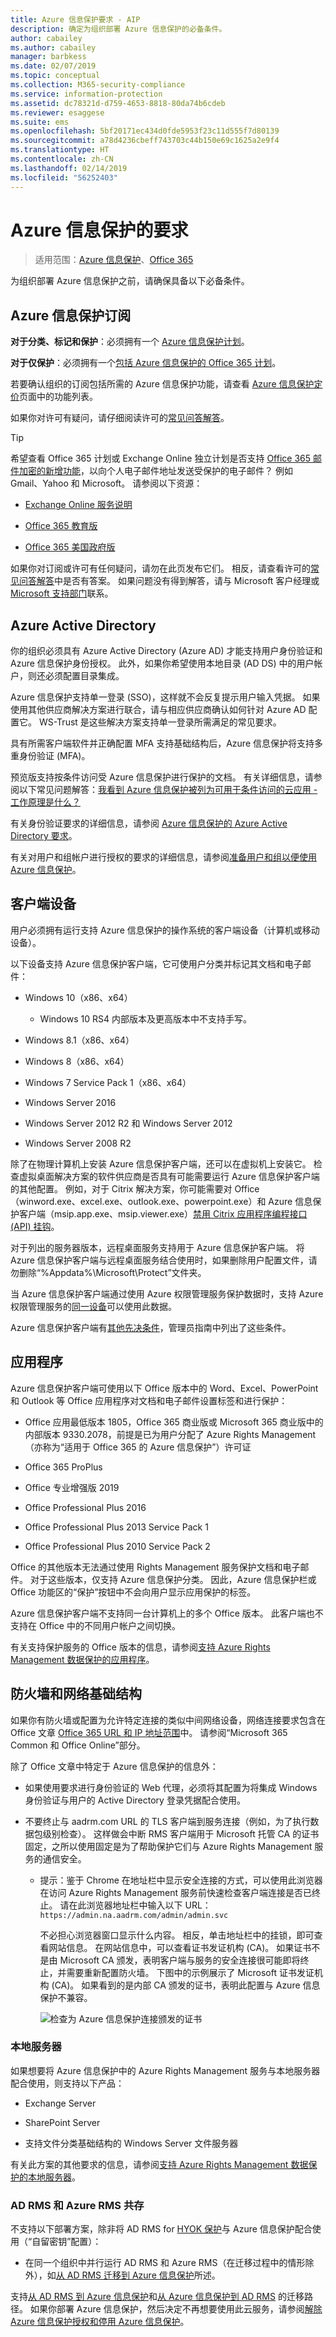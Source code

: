 ```yaml
---
title: Azure 信息保护要求 - AIP
description: 确定为组织部署 Azure 信息保护的必备条件。
author: cabailey
ms.author: cabailey
manager: barbkess
ms.date: 02/07/2019
ms.topic: conceptual
ms.collection: M365-security-compliance
ms.service: information-protection
ms.assetid: dc78321d-d759-4653-8818-80da74b6cdeb
ms.reviewer: esaggese
ms.suite: ems
ms.openlocfilehash: 5bf20171ec434d0fde5953f23c11d555f7d80139
ms.sourcegitcommit: a78d4236cbeff743703c44b150e69c1625a2e9f4
ms.translationtype: HT
ms.contentlocale: zh-CN
ms.lasthandoff: 02/14/2019
ms.locfileid: "56252403"
---
```

# <a name="requirements-for-azure-information-protection"></a>Azure 信息保护的要求

>适用范围：[Azure 信息保护](https://azure.microsoft.com/pricing/details/information-protection)、[Office 365](https://download.microsoft.com/download/E/C/F/ECF42E71-4EC0-48FF-AA00-577AC14D5B5C/Azure_Information_Protection_licensing_datasheet_EN-US.pdf)

为组织部署 Azure 信息保护之前，请确保具备以下必备条件。 

## <a name="subscription-for-azure-information-protection"></a>Azure 信息保护订阅

**对于分类、标记和保护**：必须拥有一个 [Azure 信息保护计划](https://azure.microsoft.com/pricing/details/information-protection/)。 

**对于仅保护**：必须拥有一个[包括 Azure 信息保护的 Office 365 计划](https://download.microsoft.com/download/E/C/F/ECF42E71-4EC0-48FF-AA00-577AC14D5B5C/Azure_Information_Protection_licensing_datasheet_EN-US.pdf)。

若要确认组织的订阅包括所需的 Azure 信息保护功能，请查看 [Azure 信息保护定价](https://azure.microsoft.com/pricing/details/information-protection)页面中的功能列表。

如果你对许可有疑问，请仔细阅读许可的[常见问答解答](https://azure.microsoft.com/pricing/details/information-protection#faq)。

> [!TIP]
> 希望查看 Office 365 计划或 Exchange Online 独立计划是否支持 [Office 365 邮件加密的新增功能](https://techcommunity.microsoft.com/t5/Security-Privacy-and-Compliance/Email-Encryption-and-Rights-Protection/ba-p/110801)，以向个人电子邮件地址发送受保护的电子邮件？ 例如 Gmail、Yahoo 和 Microsoft。 请参阅以下资源：
>
> - [Exchange Online 服务说明](https://technet.microsoft.com/library/exchange-online-service-description.aspx)
>
> - [Office 365 教育版](https://technet.microsoft.com/library/mt844095.aspx)
>
> - [Office 365 美国政府版](https://technet.microsoft.com/library/mt774581.aspx)

如果你对订阅或许可有任何疑问，请勿在此页发布它们。 相反，请查看许可的[常见问答解答](https://azure.microsoft.com/pricing/details/information-protection#faq)中是否有答案。 如果问题没有得到解答，请与 Microsoft 客户经理或 [Microsoft 支持部门](information-support.md#to-contact-microsoft-support)联系。

## <a name="azure-active-directory"></a>Azure Active Directory

你的组织必须具有 Azure Active Directory (Azure AD) 才能支持用户身份验证和 Azure 信息保护身份授权。 此外，如果你希望使用本地目录 (AD DS) 中的用户帐户，则还必须配置目录集成。

Azure 信息保护支持单一登录 (SSO)，这样就不会反复提示用户输入凭据。 如果使用其他供应商解决方案进行联合，请与相应供应商确认如何针对 Azure AD 配置它。 WS-Trust 是这些解决方案支持单一登录所需满足的常见要求。 

具有所需客户端软件并正确配置 MFA 支持基础结构后，Azure 信息保护将支持多重身份验证 (MFA)。

预览版支持按条件访问受 Azure 信息保护进行保护的文档。 有关详细信息，请参阅以下常见问题解答：[我看到 Azure 信息保护被列为可用于条件访问的云应用 - 工作原理是什么？](faqs.md#i-see-azure-information-protection-is-listed-as-an-available-cloud-app-for-conditional-accesshow-does-this-work)

有关身份验证要求的详细信息，请参阅 [Azure 信息保护的 Azure Active Directory 要求](requirements-azure-ad.md)。 

有关对用户和组帐户进行授权的要求的详细信息，请参阅[准备用户和组以便使用 Azure 信息保护](prepare.md)。

## <a name="client-devices"></a>客户端设备

用户必须拥有运行支持 Azure 信息保护的操作系统的客户端设备（计算机或移动设备）。

以下设备支持 Azure 信息保护客户端，它可使用户分类并标记其文档和电子邮件：

- Windows 10（x86、x64）
    
    - Windows 10 RS4 内部版本及更高版本中不支持手写。 

- Windows 8.1（x86、x64）

- Windows 8（x86、x64）

- Windows 7 Service Pack 1（x86、x64）

- Windows Server 2016 

- Windows Server 2012 R2 和 Windows Server 2012

- Windows Server 2008 R2 

除了在物理计算机上安装 Azure 信息保护客户端，还可以在虚拟机上安装它。 检查虚拟桌面解决方案的软件供应商是否具有可能需要运行 Azure 信息保护客户端的其他配置。 例如，对于 Citrix 解决方案，你可能需要对 Office（winword.exe、excel.exe、outlook.exe、powerpoint.exe）和 Azure 信息保护客户端（msip.app.exe、msip.viewer.exe）[禁用 Citrix 应用程序编程接口 (API) 挂钩](https://support.citrix.com/article/CTX107825)。

对于列出的服务器版本，远程桌面服务支持用于 Azure 信息保护客户端。 将 Azure 信息保护客户端与远程桌面服务结合使用时，如果删除用户配置文件，请勿删除“%Appdata%\Microsoft\Protect”文件夹。

当 Azure 信息保护客户端通过使用 Azure 权限管理服务保护数据时，支持 Azure 权限管理服务的[同一设备](requirements-client-devices.md)可以使用此数据。

Azure 信息保护客户端有[其他先决条件](./rms-client/client-admin-guide-install.md#additional-prerequisites-for-the-azure-information-protection-client)，管理员指南中列出了这些条件。

## <a name="applications"></a>应用程序

Azure 信息保护客户端可使用以下 Office 版本中的 Word、Excel、PowerPoint 和 Outlook 等 Office 应用程序对文档和电子邮件设置标签和进行保护：

- Office 应用最低版本 1805，Office 365 商业版或 Microsoft 365 商业版中的内部版本 9330.2078，前提是已为用户分配了 Azure Rights Management（亦称为“适用于 Office 365 的 Azure 信息保护”）许可证

- Office 365 ProPlus

- Office 专业增强版 2019

- Office Professional Plus 2016

- Office Professional Plus 2013 Service Pack 1

- Office Professional Plus 2010 Service Pack 2

Office 的其他版本无法通过使用 Rights Management 服务保护文档和电子邮件。 对于这些版本，仅支持 Azure 信息保护分类。 因此，Azure 信息保护栏或 Office 功能区的“保护”按钮中不会向用户显示应用保护的标签。 

Azure 信息保护客户端不支持同一台计算机上的多个 Office 版本。 此客户端也不支持在 Office 中的不同用户帐户之间切换。

有关支持保护服务的 Office 版本的信息，请参阅[支持 Azure Rights Management 数据保护的应用程序](requirements-applications.md)。

## <a name="firewalls-and-network-infrastructure"></a>防火墙和网络基础结构

如果你有防火墙或配置为允许特定连接的类似中间网络设备，网络连接要求包含在 Office 文章 [Office 365 URL 和 IP 地址范围](https://support.office.com/en-US/article/Office-365-URLs-and-IP-address-ranges-8548a211-3fe7-47cb-abb1-355ea5aa88a2)中。 请参阅“Microsoft 365 Common 和 Office Online”部分。

除了 Office 文章中特定于 Azure 信息保护的信息外：

- 如果使用要求进行身份验证的 Web 代理，必须将其配置为将集成 Windows 身份验证与用户的 Active Directory 登录凭据配合使用。

- 不要终止与 aadrm.com URL 的 TLS 客户端到服务连接（例如，为了执行数据包级别检查）。 这样做会中断 RMS 客户端用于 Microsoft 托管 CA 的证书固定，之所以使用固定是为了帮助保护它们与 Azure Rights Management 服务的通信安全。
    
    - 提示：鉴于 Chrome 在地址栏中显示安全连接的方式，可以使用此浏览器在访问 Azure Rights Management 服务前快速检查客户端连接是否已终止。 请在此浏览器地址栏中输入以下 URL：`https://admin.na.aadrm.com/admin/admin.svc` 
    
        不必担心浏览器窗口显示什么内容。 相反，单击地址栏中的挂锁，即可查看网站信息。 在网站信息中，可以查看证书发证机构 (CA)。 如果证书不是由 Microsoft CA 颁发，表明客户端与服务的安全连接很可能即将终止，并需要重新配置防火墙。 下图中的示例展示了 Microsoft 证书发证机构 (CA)。 如果看到的是内部 CA 颁发的证书，表明此配置与 Azure 信息保护不兼容。
        
        ![检查为 Azure 信息保护连接颁发的证书](./media/certificate-checking.png)

### <a name="on-premises-servers"></a>本地服务器

如果想要将 Azure 信息保护中的 Azure Rights Management 服务与本地服务器配合使用，则支持以下产品：

- Exchange Server

- SharePoint Server

- 支持文件分类基础结构的 Windows Server 文件服务器

有关此方案的其他要求的信息，请参阅[支持 Azure Rights Management 数据保护的本地服务器](requirements-servers.md)。

### <a name="coexistence-of-ad-rms-with-azure-rms"></a>AD RMS 和 Azure RMS 共存

不支持以下部署方案，除非将 AD RMS for [HYOK 保护](configure-adrms-restrictions.md)与 Azure 信息保护配合使用（“自留密钥”配置）：

- 在同一个组织中并行运行 AD RMS 和 Azure RMS（在迁移过程中的情形除外），如[从 AD RMS 迁移到 Azure 信息保护](migrate-from-ad-rms-to-azure-rms.md)所述。

支持[从 AD RMS 到 Azure 信息保护](https://technet.microsoft.com/library/Dn858447.aspx)和[从 Azure 信息保护到 AD RMS](/powershell/module/aadrm/Set-AadrmMigrationUrl) 的迁移路径。 如果你部署 Azure 信息保护，然后决定不再想要使用此云服务，请参阅[解除 Azure 信息保护授权和停用 Azure 信息保护](decommission-deactivate.md)。




